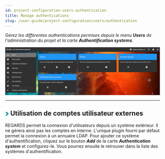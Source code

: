 ```yaml
---
id: project-configuration-users-authentication
title: Manage authentications
slug: /user-guide/project-configuration/users/authentication
---
```


_Gérez les différentes authentications permises depuis le menu ***Users*** de l'administration du projet et la carte ***Authentification systems***._

<div align="center">
  <img src="/images/user-documentation/2-project-configuration/users/users.png" alt="user menu" width="800"/> 
</div>

---

## <img src="/images/user-documentation/doc-icons/right-arrow.png" alt="arrow" height="12"/> Utilisation de comptes utilisateur externes

REGARDS permet la connexion d'utilisateurs depuis un système extérieur. Il ne gérera ainsi pas les comptes en interne.
L'unique plugin fourni par défaut permet la connexion à un annuaire LDAP. Pour ajouter ce système d'authentification, cliquez sur le bouton **_Add_** de la carte **_Authentication system_** et configurez-le. Vous pourrez ensuite le retrouver dans la liste des systèmes d'authentification.
